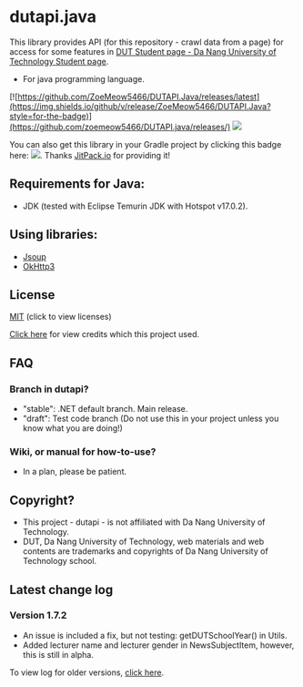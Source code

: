 # dutapi.java

This library provides API (for this repository - crawl data from a page) for access for some features
in [DUT Student page - Da Nang University of Technology Student page](http://sv.dut.udn.vn).
- For java programming language.

[![https://github.com/ZoeMeow5466/DUTAPI.Java/releases/latest](https://img.shields.io/github/v/release/ZoeMeow5466/DUTAPI.Java?style=for-the-badge)](https://github.com/zoemeow5466/DUTAPI.java/releases/)
[![](https://jitpack.io/v/ZoeMeow5466/DUTAPI.Java.svg)](https://jitpack.io/#ZoeMeow5466/DUTAPI.Java)

You can also get this library in your Gradle project by clicking this badge here: [![](https://jitpack.io/v/ZoeMeow5466/DUTAPI.Java.svg)](https://jitpack.io/#ZoeMeow5466/DUTAPI.Java/). Thanks [JitPack.io](https://jitpack.io/) for providing it!

## Requirements for Java:
- JDK (tested with Eclipse Temurin JDK with Hotspot v17.0.2).

## Using libraries:
- [Jsoup](https://jsoup.org/)
- [OkHttp3](https://square.github.io/okhttp/)

## License
[MIT](LICENSE) (click to view licenses)

[Click here](CREDIT.md) for view credits which this project used.

## FAQ

### Branch in dutapi?
- "stable": .NET default branch. Main release.
- "draft": Test code branch (Do not use this in your project unless you know what you are doing!)

### Wiki, or manual for how-to-use?
- In a plan, please be patient.

## Copyright?
- This project - dutapi - is not affiliated with Da Nang University of Technology.
- DUT, Da Nang University of Technology, web materials and web contents are trademarks and copyrights of Da Nang
  University of Technology school.

## Latest change log

### Version 1.7.2
- An issue is included a fix, but not testing: getDUTSchoolYear() in Utils.
- Added lecturer name and lecturer gender in NewsSubjectItem, however, this is still in alpha.

To view log for older versions, [click here](CHANGELOG.md).